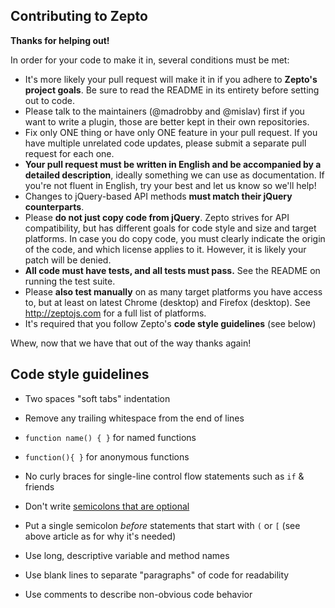 ﻿## Contributing to Zepto

**Thanks for helping out!**

In order for your code to make it in, several conditions must be met:

* It's more likely your pull request will make it in if you adhere to **Zepto's
  project goals**. Be sure to read the README in its entirety before setting out
  to code.
* Please talk to the maintainers (@madrobby and @mislav) first if you want
  to write a plugin, those are better kept in their own repositories.
* Fix only ONE thing or have only ONE feature in your pull request. 
  If you have multiple unrelated code updates, please submit a separate pull request for each one.
* **Your pull request must be written in English and be accompanied by a
  detailed description**, ideally something we can use as documentation.
  If you're not fluent in English, try your best and let us know so we'll help!
* Changes to jQuery-based API methods **must match their jQuery counterparts**.
* Please **do not just copy code from jQuery**. Zepto strives for API compatibility,
  but has different goals for code style and size and target platforms.
  In case you do copy code, you must clearly indicate the origin of the code, and
  which license applies to it. However, it is likely your patch will be denied.
* **All code must have tests, and all tests must pass.** See the README on running the test suite.
* Please **also test manually** on as many target platforms you have access to,
  but at least on latest Chrome (desktop) and Firefox (desktop).
  See http://zeptojs.com for a full list of platforms.
* It's required that you follow Zepto's **code style guidelines** (see below)

Whew, now that we have that out of the way thanks again!

## Code style guidelines

* Two spaces "soft tabs" indentation
* Remove any trailing whitespace from the end of lines
* `function name() { }` for named functions
* `function(){ }` for anonymous functions
* No curly braces for single-line control flow statements such as `if` & friends
* Don't write [semicolons that are optional][optional]
* Put a single semicolon _before_ statements that start with `(` or `[`
  (see above article as for why it's needed)
* Use long, descriptive variable and method names
* Use blank lines to separate "paragraphs" of code for readability
* Use comments to describe non-obvious code behavior


  [optional]: http://mislav.uniqpath.com/2010/05/semicolons/
